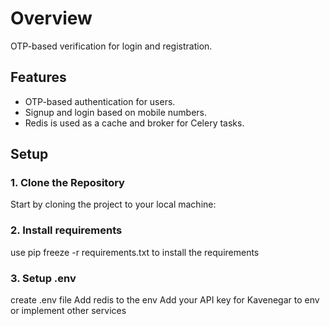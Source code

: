 # Overview

OTP-based verification for login and registration.

## Features

- OTP-based authentication for users.
- Signup and login based on mobile numbers.
- Redis is used as a cache and broker for Celery tasks.

## Setup

### 1. Clone the Repository

Start by cloning the project to your local machine:

### 2. Install requirements

use pip freeze -r requirements.txt to install the requirements

### 3. Setup .env

create .env file
Add redis to the env
Add your API key for Kavenegar to env or implement other services
